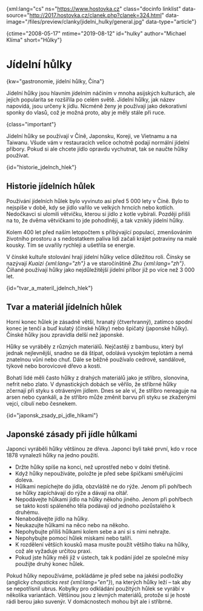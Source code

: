 
{xml:lang="cs" ns="https://www.hostovka.cz" class="docinfo linklist" data-source="http://2017.hostovka.cz/clanek.php?clanek=324.html" data-image="/files/preview/clanky/jidelni_hulky/general.jpg" data-type="article"}

{ctime="2008-05-17" mtime="2019-08-12" id="hulky" author="Michael Klíma" short="Hůlky"}

# Jídelní hůlky

{kw="gastronomie, jídelní hůlky, Čína"}

Jídelní hůlky jsou hlavním jídelním náčiním v mnoha asijských kulturách, ale jejich popularita se rozšířila po celém světě. Jídelní hůlky, jak název napovídá, jsou určeny k jídlu. Nicméně ženy je používají jako dekorativní sponky do vlasů, což je možná proto, aby je měly stále při ruce.

{class="important"}

Jídelní hůlky se používají v Číně, Japonsku, Koreji, ve Vietnamu a na Taiwanu. Všude vám v restauracích velice ochotně podají normální jídelní příbory. Pokud si ale chcete jídlo opravdu vychutnat, tak se naučte hůlky používat.

{id="historie\_jdelnch\_hlek"}

## Historie jídelních hůlek

Používání jídelních hůlek bylo vyvinuto asi před 5 000 lety v Číně. Bylo to nejspíše v době, kdy se jídlo vařilo ve velkých hrncích nebo kotlích. Nedočkavci si ulomili větvičku, kterou si jídlo z kotle vybírali. Později přišli na to, že dvěma větvičkami to jde pohodlněji, a tak vznikly jídelní hůlky.

Kolem 400 let před naším letopočtem s přibývající populací, zmenšováním životního prostoru a s nedostatkem paliva lidi začali krájet potraviny na malé kousky. Tím se uvařily rychleji a ušetřila se energie.

V čínské kultuře stolování hrají jídelní hůlky velice důležitou roli. Čínsky se nazývají _Kuaizi {xml:lang="zh"}_ a ve staročínštině _Zhu {xml:lang="zh"}_. Číňané používají hůlky jako nejdůležitější jídelní příbor již po více než 3 000 let.

{id="tvar\_a\_materil\_jdelnch\_hlek"}

## Tvar a materiál jídelních hůlek

Horní konec hůlek je zásadně větší, hranatý (čtverhranný), zatímco spodní konec je tenčí a buď kulatý (čínské hůlky) nebo špičatý (japonské hůlky). Čínské hůlky jsou zpravidla delší než japonské.

Hůlky se vyráběly z různých materiálů. Nejčastěji z bambusu, který byl jednak nejlevnější, snadno se dá štípat, odolává vysokým teplotám a nemá znatelnou vůni nebo chuť. Dále se běžně používalo cedrové, sandálové, týkové nebo borovicové dřevo a kosti.

Bohatí lidé měli často hůlky z drahých materiálů jako je stříbro, slonovina, nefrit nebo zlato. V dynastických dobách se věřilo, že stříbrné hůlky zčernají při styku s otráveným jídlem. Dnes se ale ví, že stříbro nereaguje na arsen nebo cyankáli, a že stříbro může změnit barvu při styku se zkaženými vejci, cibulí nebo česnekem.

{id="japonsk\_zsady\_pi\_jdle\_hlkami"}

## Japonské zásady při jídle hůlkami

Japonci vyráběli hůlky většinou ze dřeva. Japonci byli také první, kdo v roce 1878 vynalezli hůlky na jedno použití.

  * Držte hůlky spíše na konci, než uprostřed nebo v dolní třetině.
  * Když hůlky nepoužíváte, položte je před sebe špičkami směřujícími doleva.
  * Hůlkami nepíchejte do jídla, obzvláště ne do rýže. Jenom při pohřbech se hůlky zapíchávají do rýže a dávají na oltář.
  * Nepodávejte hůlkami jídlo na hůlky někoho jiného. Jenom při pohřbech se takto kosti spáleného těla podávají od jednoho pozůstalého k druhému.
  * Nenabodávejte jídlo na hůlky.
  * Neukazujte hůlkami na něco nebo na někoho.
  * Nepohybujte příliš hůlkami kolem sebe a ani si s nimi nehrajte.
  * Nepohybujte pomocí hůlek miskami nebo talíři.
  * K rozdělení větších kousků masa musíte použít většího tlaku na hůlky, což ale vyžaduje určitou praxi.
  * Pokud jste hůlky měli již v ústech, tak k podání jídel ze společné mísy použijte druhý konec hůlek.

Pokud hůlky nepoužíváme, pokládáme je před sebe na jakési podložky (anglicky _chopsticks rest {xml:lang="en"}_), na kterých hůlky leží – tak aby se nepotřísnil ubrus. Kobylky pro odkládání použitých hůlek se vyrábí v několika variantách. Většinou jsou z levných materiálů, protože si je hosté rádi berou jako suvenýr. V domácnostech mohou být ale i stříbrné.

